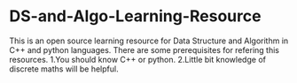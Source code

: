 # DS-and-Algo-Learning-Resource
This is an open source learning resource for Data Structure and Algorithm in C++ and python languages.
There are some prerequisites for refering this resources.
1.You should know C++ or python.
2.Little bit knowledge of discrete maths will be helpful.

